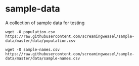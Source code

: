 # sample-data
A collection of sample data for testing

`wget -O population.csv https://raw.githubusercontent.com/screamingweasel/sample-data/master/data/population.csv`

`wget -O sample-names.csv https://raw.githubusercontent.com/screamingweasel/sample-data/master/data/sample-names.csv`

